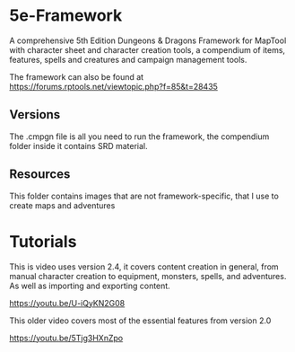 # 5e-Framework

A comprehensive 5th Edition Dungeons & Dragons Framework for MapTool with character sheet and character creation tools, a compendium of items, features, spells and creatures and campaign management tools.

The framework can also be found at https://forums.rptools.net/viewtopic.php?f=85&t=28435

## Versions

The .cmpgn file is all you need to run the framework, the compendium folder inside it contains SRD material.

## Resources

This folder contains images that are not framework-specific, that I use to create maps and adventures

# Tutorials

This is video uses version 2.4, it covers content creation in general, from manual character creation to equipment, monsters, spells, and adventures. As well as importing and exporting content.

https://youtu.be/U-iQyKN2G08

This older video covers most of the essential features from version 2.0

https://youtu.be/5Tjg3HXnZpo
